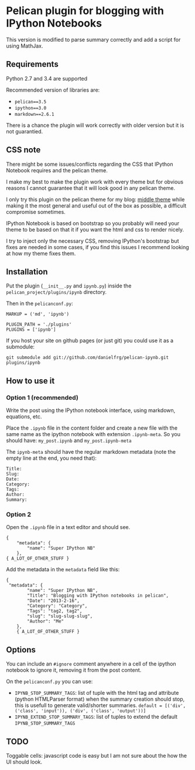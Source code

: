 # Pelican plugin for blogging with IPython Notebooks

This version is modified to parse summary correctly and add a script for using MathJax.

## Requirements

Python 2.7 and 3.4 are supported

Recommended version of libraries are:

- `pelican==3.5`
- `ipython==3.0`
- `markdown==2.6.1`

There is a chance the plugin will work correctly with older version but it is not guarantied.

## CSS note

There might be some issues/conflicts regarding the CSS that IPython Notebook requires and the pelican theme.

I make my best to make the plugin work with every theme but for obvious reasons I cannot guarantee that it will look good in any pelican theme.

I only try this plugin on the pelican theme for my blog: [middle theme](https://github.com/danielfrg/middle-theme) while making it the most general and useful out of the box as possible, a difficult compromise sometimes.

IPython Notebook is based on bootstrap so you probably will need your theme to be based on that it if you want the html and css to render nicely.

I try to inject only the necessary CSS, removing IPython's bootstrap but fixes are needed in some cases, if you find this issues I recommend looking at how my theme fixes them.

## Installation

Put the plugin (`__init__.py` and `ipynb.py`) inside the `pelican_project/plugins/ipynb` directory.

Then in the `pelicanconf.py`:
```
MARKUP = ('md', 'ipynb')

PLUGIN_PATH = './plugins'
PLUGINS = ['ipynb']
```

If you host your site on github pages (or just git) you could use it as a submodule:

```
git submodule add git://github.com/danielfrg/pelican-ipynb.git plugins/ipynb
```

## How to use it

### Option 1 (recommended)

Write the post using the IPython notebook interface, using markdown, equations, etc.

Place the `.ipynb` file in the content folder and create a new file with the
same name as the ipython notebook with extension `.ipynb-meta`. So you should have:
`my_post.ipynb` and `my_post.ipynb-meta`

The `ipynb-meta` should have the regular markdown metadata (note the empty line at the end, you need that):

```
Title:
Slug:
Date:
Category:
Tags:
Author:
Summary:

```

### Option 2

Open the `.ipynb` file in a text editor and should see.

```
{
    "metadata": {
        "name": "Super IPython NB"
    },
{ A_LOT_OF_OTHER_STUFF }
```

Add the metadata in the `metadata` field like this:

```
{
 "metadata": {
        "name": "Super IPython NB",
        "Title": "Blogging with IPython notebooks in pelican",
        "Date": "2013-2-16",
        "Category": "Category",
        "Tags": "tag2, tag2",
        "slug": "slug-slug-slug",
        "Author": "Me"
    },
    { A_LOT_OF_OTHER_STUFF }
```

## Options

You can include an `#ignore` comment anywhere in a cell of the ipython notebook
to ignore it, removing it from the post content.

On the `pelicanconf.py` you can use:

- `IPYNB_STOP_SUMMARY_TAGS`: list of tuple with the html tag and attribute (python HTMLParser format)
when the summary creation should stop, this is usefull to generate valid/shorter summaries.
`default = [('div', ('class', 'input')), ('div', ('class', 'output'))]`
- `IPYNB_EXTEND_STOP_SUMMARY_TAGS`: list of tuples to extend the default `IPYNB_STOP_SUMMARY_TAGS`
## TODO

Toggable cells: javascript code is easy but I am not sure about the how the UI should look.
